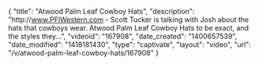 {
    "title": "Atwood Palm Leaf Cowboy Hats",
    "description": "http:\/\/www.PFIWestern.com - Scott Tucker is talking with Josh about the hats that cowboys wear. Atwood Palm Leaf Cowboy Hats to be exact, and the styles they...",
    "videoid": "167908",
    "date_created": "1400657539",
    "date_modified": "1418181430",
    "type": "captivate",
    "layout": "video",
    "url": "\/v\/atwood-palm-leaf-cowboy-hats\/167908"
}